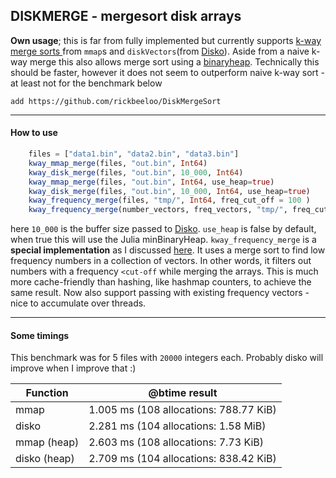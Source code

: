 ## DISKMERGE - mergesort disk arrays

**Own usage**; this is far from fully implemented but currently supports [k-way merge sorts ](https://en.wikipedia.org/wiki/K-way_merge_algorithm "k-way merge sorts ")from `mmap`s and `diskVectors`(from [Disko](https://github.com/rickbeeloo/Disko)). Aside from a naive k-way merge this also allows merge sort using a [binaryheap](https://en.wikipedia.org/wiki/K-way_merge_algorithm#Heap "binaryheap"). Technically this should be faster, however it does not seem to outperform naive k-way sort - at least not for the benchmark below

`add https://github.com/rickbeeloo/DiskMergeSort`

---

#### How to use 
```Julia
    files = ["data1.bin", "data2.bin", "data3.bin"]
    kway_mmap_merge(files, "out.bin", Int64)
    kway_disk_merge(files, "out.bin", 10_000, Int64)
    kway_mmap_merge(files, "out.bin", Int64, use_heap=true)
    kway_disk_merge(files, "out.bin", 10_000, Int64, use_heap=true) 
    kway_frequency_merge(files, "tmp/", Int64, freq_cut_off = 100 )
    kway_frequency_merge(number_vectors, freq_vectors, "tmp/", freq_cut_off = 100 )
```
here `10_000` is the buffer size passed to [Disko](https://github.com/rickbeeloo/Disko). `use_heap` is false by default, when true this will use the Julia minBinaryHeap. `kway_frequency_merge` is a **special implementation** as I discussed [here](https://cs.stackexchange.com/questions/157084/data-structure-to-estimate-the-frequency-of-low-frequency-elements "here"). It uses a merge sort to find low frequency numbers in a collection of vectors. In other words, it filters out numbers with a frequency `<cut-off` while merging the arrays. This is much more cache-friendly than hashing, like hashmap counters, to achieve the same result. Now also support passing with existing frequency vectors - nice to accumulate over threads.


----
#### Some timings 
This benchmark was for 5 files with `20000` integers each.
Probably disko will improve when I improve that :) 

| Function  | @btime result  |
| ------------ | ------------ |
| mmap  |  1.005 ms (108 allocations: 788.77 KiB)  |
| disko  |  2.281 ms (104 allocations: 1.58 MiB) |
| mmap (heap)  |   2.603 ms (108 allocations: 7.73 KiB)  |
| disko (heap)  |  2.709 ms (104 allocations: 838.42 KiB) |



